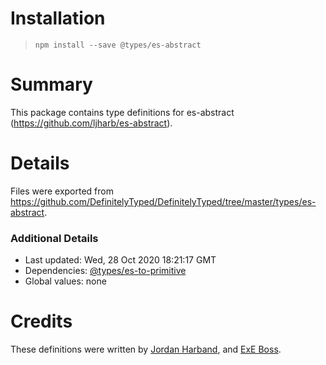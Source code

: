# Installation
> `npm install --save @types/es-abstract`

# Summary
This package contains type definitions for es-abstract (https://github.com/ljharb/es-abstract).

# Details
Files were exported from https://github.com/DefinitelyTyped/DefinitelyTyped/tree/master/types/es-abstract.

### Additional Details
 * Last updated: Wed, 28 Oct 2020 18:21:17 GMT
 * Dependencies: [@types/es-to-primitive](https://npmjs.com/package/@types/es-to-primitive)
 * Global values: none

# Credits
These definitions were written by [Jordan Harband](https://github.com/ljharb), and [ExE Boss](https://github.com/ExE-Boss).
